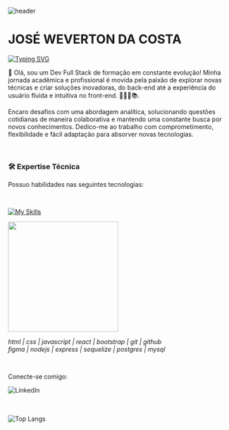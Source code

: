 
![header](https://capsule-render.vercel.app/api?type=waving&&color=154c79&height=120&section=header&fontSize=90)

# JOSÉ WEVERTON DA COSTA


[![Typing SVG](https://readme-typing-svg.demolab.com?font=Fira+Code&pause=1000&color=154C79&multiline=true&random=false&width=435&height=90&lines=Desenvolvedor+de+software%3A;Front-end+%7C+Back-end;Banco+de+dados)](https://git.io/typing-svg)

<p>👋 Olá, sou um Dev Full Stack de formação em constante evolução! Minha jornada acadêmica e profissional é movida pela paixão de explorar novas técnicas e criar soluções inovadoras, do back-end até a experiência do usuário fluida e intuitiva no front-end. 👨🏻‍💻📚.</p>
<p>Encaro desafios com uma abordagem analítica, solucionando questões cotidianas de maneira colaborativa e mantendo uma constante busca por novos conhecimentos. Dedico-me ao trabalho com comprometimento, flexibilidade e fácil adaptação para absorver novas tecnologias.</p></p><br>

<h3>🛠️ Expertise Técnica</h3>
<p>Possuo habilidades nas seguintes tecnologias:</p><br>

[![My Skills](https://skillicons.dev/icons?i=aws,gcp,azure,react,vue,flutter&perline=3)](https://skillicons.dev)

<div>
  <img width=250px src="https://skillicons.dev/icons?i=html,css,javascript,react,bootstrap,git,github,figma,nodejs,express,sequelize,postgres,mysql&perline=7" />
</div>

*html | css | javascript | react | bootstrap | git | github<br>figma | nodejs | express | sequelize | postgres | mysql*

<br>
<p>Conecte-se comigo:</p>

<a href="https://www.linkedin.com/in/weverton-costa/">
<img align="left" alt="LinkedIn" src="https://img.shields.io/badge/LinkedIn-0077B5?style=for-the-badge&logo=linkedin&logoColor=white" >
</a>
<br><br><br>

<!--![Jose Weverton Stats](https://github-readme-stats.vercel.app/api?username=joseweverton&show_icons=true&theme=transparent)-->

<!--[![Top Langs](https://github-readme-stats.vercel.app/api/top-langs/?username=anuraghazra)](https://github.com/anuraghazra/github-readme-stats) -->

![Top Langs](https://github-readme-stats.vercel.app/api/top-langs/?username=joseweverton&layout=compact)



